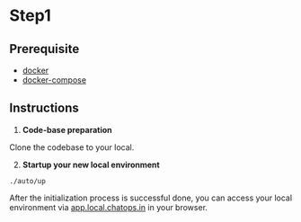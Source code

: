 # Step1

## Prerequisite
* [docker](https://docs.docker.com/engine/installation/mac/#/docker-toolbox)
* [docker-compose](https://docs.docker.com/compose/install/)

## Instructions
1. **Code-base preparation**

  Clone the codebase to your local.

2. **Startup your new local environment**

  ```
  ./auto/up
  ```
  After the initialization process is successful done, you can access your local environment via [app.local.chatops.in](http://app.local.chatops.in) in your browser.
